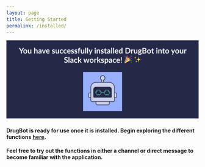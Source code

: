 ```yaml
---
layout: page
title: Getting Started
permalink: /installed/
---
```


![image](/assets/images/installed.png)

#### DrugBot is ready for use once it is installed. Begin exploring the different functions [here](https://maayanlab.github.io/DrugBot/howto/).

#### Feel free to try out the functions in either a channel or direct message to become familiar with the application. 